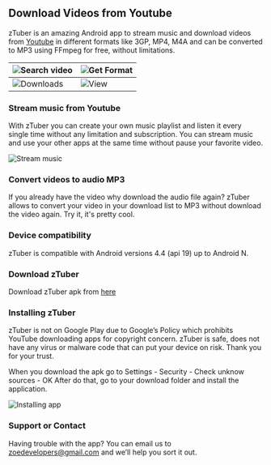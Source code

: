 ## Download Videos from Youtube

zTuber is an amazing Android app to stream music and download videos from [Youtube](https://www.youtube.com/) in different formats like 3GP, MP4, M4A and can be converted to MP3 using FFmpeg for free, without limitations.

| ![Search video](https://raw.githubusercontent.com/zoedevelopers/zTuber/master/images/01.png)     | ![Get Format](https://raw.githubusercontent.com/zoedevelopers/zTuber/master/images/02.png) |
| ---      | ---       |
| ![Downloads](https://raw.githubusercontent.com/zoedevelopers/zTuber/master/images/03.png) |   ![View](https://raw.githubusercontent.com/zoedevelopers/zTuber/master/images/05.png)    |


### Stream music from Youtube

With zTuber you can create your own music playlist and listen it every single time without any limitation and subscription.
You can stream music and use your other apps at the same time without pause your favorite video.

![Stream music](https://raw.githubusercontent.com/zoedevelopers/zTuber/master/images/04.png)


### Convert videos to audio MP3

If you already have the video why download the audio file again? zTuber allows to convert your video in your download list to MP3 without download the video again. Try it, it's pretty cool.


### Device compatibility

zTuber is compatible with Android versions 4.4 (api 19) up to Android N.


### Download zTuber

Download zTuber apk from [here](https://firebasestorage.googleapis.com/v0/b/ztuber-app.appspot.com/o/zTuber%2Fversion%2F1.0.0-final%2FzTuber-1.0.0-final.apk?alt=media&token=f3a31590-9ba2-4734-a7d5-a7e1e6748af4)


### Installing zTuber

zTuber is not on Google Play due to Google’s Policy which prohibits YouTube downloading apps for copyright concern. zTuber is safe, does not have any virus or malware code that can put your device on risk. Thank you for your trust.

When you download the apk go to Settings - Security - Check unknow sources - OK
After do that, go to your download folder and install the application.

![Installing app](https://raw.githubusercontent.com/zoedevelopers/zTuber/master/images/06.jpg)


### Support or Contact

Having trouble with the app? You can email us to zoedevelopers@gmail.com and we’ll help you sort it out.
